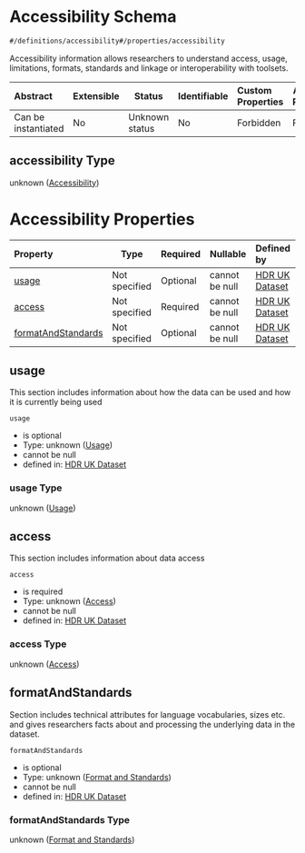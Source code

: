 # Accessibility Schema

```txt
#/definitions/accessibility#/properties/accessibility
```

Accessibility information allows researchers to understand access, usage, limitations, formats, standards and linkage or interoperability with toolsets.


| Abstract            | Extensible | Status         | Identifiable | Custom Properties | Additional Properties | Access Restrictions | Defined In                                                                                         |
| :------------------ | ---------- | -------------- | ------------ | :---------------- | --------------------- | ------------------- | -------------------------------------------------------------------------------------------------- |
| Can be instantiated | No         | Unknown status | No           | Forbidden         | Forbidden             | none                | [dataset.schema.json\*](../../../schema/dataset/latest/dataset.schema.json "open original schema") |

## accessibility Type

unknown ([Accessibility](dataset-definitions-accessibility.md))

# Accessibility Properties

| Property                                  | Type          | Required | Nullable       | Defined by                                                                                                                                                                                        |
| :---------------------------------------- | ------------- | -------- | -------------- | :------------------------------------------------------------------------------------------------------------------------------------------------------------------------------------------------ |
| [usage](#usage)                           | Not specified | Optional | cannot be null | [HDR UK Dataset](dataset-definitions-accessibility-properties-usage.md "\#/definitions/accessibility/usage#/definitions/accessibility/properties/usage")                                          |
| [access](#access)                         | Not specified | Required | cannot be null | [HDR UK Dataset](dataset-definitions-accessibility-properties-access.md "\#/definitions/accessibility/access#/definitions/accessibility/properties/access")                                       |
| [formatAndStandards](#formatAndStandards) | Not specified | Optional | cannot be null | [HDR UK Dataset](dataset-definitions-accessibility-properties-format-and-standards.md "\#/definitions/accessibility/formatAndStandards#/definitions/accessibility/properties/formatAndStandards") |

## usage

This section includes information about how the data can be used and how it is currently being used


`usage`

-   is optional
-   Type: unknown ([Usage](dataset-definitions-accessibility-properties-usage.md))
-   cannot be null
-   defined in: [HDR UK Dataset](dataset-definitions-accessibility-properties-usage.md "\#/definitions/accessibility/usage#/definitions/accessibility/properties/usage")

### usage Type

unknown ([Usage](dataset-definitions-accessibility-properties-usage.md))

## access

This section includes information about data access


`access`

-   is required
-   Type: unknown ([Access](dataset-definitions-accessibility-properties-access.md))
-   cannot be null
-   defined in: [HDR UK Dataset](dataset-definitions-accessibility-properties-access.md "\#/definitions/accessibility/access#/definitions/accessibility/properties/access")

### access Type

unknown ([Access](dataset-definitions-accessibility-properties-access.md))

## formatAndStandards

Section includes technical attributes for language vocabularies, sizes etc. and gives researchers facts about and processing the underlying data in the dataset.


`formatAndStandards`

-   is optional
-   Type: unknown ([Format and Standards](dataset-definitions-accessibility-properties-format-and-standards.md))
-   cannot be null
-   defined in: [HDR UK Dataset](dataset-definitions-accessibility-properties-format-and-standards.md "\#/definitions/accessibility/formatAndStandards#/definitions/accessibility/properties/formatAndStandards")

### formatAndStandards Type

unknown ([Format and Standards](dataset-definitions-accessibility-properties-format-and-standards.md))
